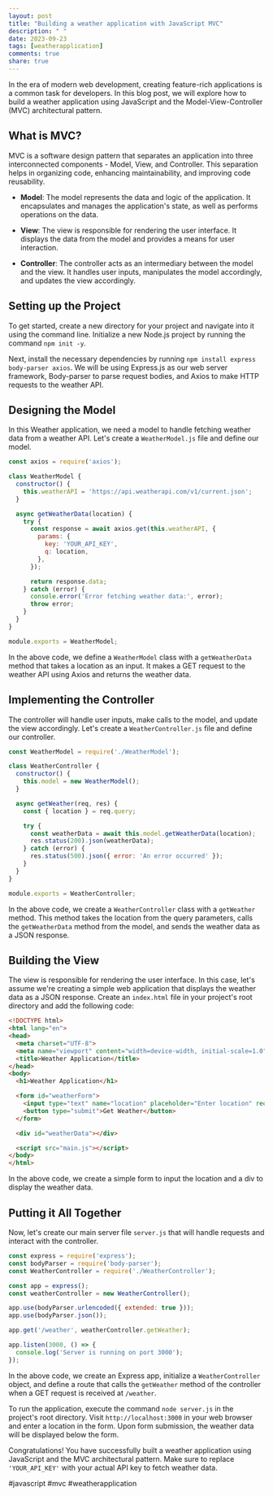 ```yaml
---
layout: post
title: "Building a weather application with JavaScript MVC"
description: " "
date: 2023-09-23
tags: [weatherapplication]
comments: true
share: true
---
```


In the era of modern web development, creating feature-rich applications is a common task for developers. In this blog post, we will explore how to build a weather application using JavaScript and the Model-View-Controller (MVC) architectural pattern.

## What is MVC?

MVC is a software design pattern that separates an application into three interconnected components - Model, View, and Controller. This separation helps in organizing code, enhancing maintainability, and improving code reusability.

- **Model**: The model represents the data and logic of the application. It encapsulates and manages the application's state, as well as performs operations on the data.

- **View**: The view is responsible for rendering the user interface. It displays the data from the model and provides a means for user interaction.

- **Controller**: The controller acts as an intermediary between the model and the view. It handles user inputs, manipulates the model accordingly, and updates the view accordingly.

## Setting up the Project

To get started, create a new directory for your project and navigate into it using the command line. Initialize a new Node.js project by running the command `npm init -y`.

Next, install the necessary dependencies by running `npm install express body-parser axios`. We will be using Express.js as our web server framework, Body-parser to parse request bodies, and Axios to make HTTP requests to the weather API.

## Designing the Model

In this Weather application, we need a model to handle fetching weather data from a weather API. Let's create a `WeatherModel.js` file and define our model.

```javascript
const axios = require('axios');

class WeatherModel {
  constructor() {
    this.weatherAPI = 'https://api.weatherapi.com/v1/current.json';
  }

  async getWeatherData(location) {
    try {
      const response = await axios.get(this.weatherAPI, {
        params: {
          key: 'YOUR_API_KEY',
          q: location,
        },
      });

      return response.data;
    } catch (error) {
      console.error('Error fetching weather data:', error);
      throw error;
    }
  }
}

module.exports = WeatherModel;
```

In the above code, we define a `WeatherModel` class with a `getWeatherData` method that takes a location as an input. It makes a GET request to the weather API using Axios and returns the weather data.

## Implementing the Controller

The controller will handle user inputs, make calls to the model, and update the view accordingly. Let's create a `WeatherController.js` file and define our controller.

```javascript
const WeatherModel = require('./WeatherModel');

class WeatherController {
  constructor() {
    this.model = new WeatherModel();
  }

  async getWeather(req, res) {
    const { location } = req.query;

    try {
      const weatherData = await this.model.getWeatherData(location);
      res.status(200).json(weatherData);
    } catch (error) {
      res.status(500).json({ error: 'An error occurred' });
    }
  }
}

module.exports = WeatherController;
```

In the above code, we create a `WeatherController` class with a `getWeather` method. This method takes the location from the query parameters, calls the `getWeatherData` method from the model, and sends the weather data as a JSON response.

## Building the View

The view is responsible for rendering the user interface. In this case, let's assume we're creating a simple web application that displays the weather data as a JSON response. Create an `index.html` file in your project's root directory and add the following code:

```html
<!DOCTYPE html>
<html lang="en">
<head>
  <meta charset="UTF-8">
  <meta name="viewport" content="width=device-width, initial-scale=1.0">
  <title>Weather Application</title>
</head>
<body>
  <h1>Weather Application</h1>

  <form id="weatherForm">
    <input type="text" name="location" placeholder="Enter location" required>
    <button type="submit">Get Weather</button>
  </form>

  <div id="weatherData"></div>

  <script src="main.js"></script>
</body>
</html>
```

In the above code, we create a simple form to input the location and a div to display the weather data.

## Putting it All Together

Now, let's create our main server file `server.js` that will handle requests and interact with the controller.

```javascript
const express = require('express');
const bodyParser = require('body-parser');
const WeatherController = require('./WeatherController');

const app = express();
const weatherController = new WeatherController();

app.use(bodyParser.urlencoded({ extended: true }));
app.use(bodyParser.json());

app.get('/weather', weatherController.getWeather);

app.listen(3000, () => {
  console.log('Server is running on port 3000');
});
```

In the above code, we create an Express app, initialize a `WeatherController` object, and define a route that calls the `getWeather` method of the controller when a GET request is received at `/weather`.

To run the application, execute the command `node server.js` in the project's root directory. Visit `http://localhost:3000` in your web browser and enter a location in the form. Upon form submission, the weather data will be displayed below the form.

Congratulations! You have successfully built a weather application using JavaScript and the MVC architectural pattern. Make sure to replace `'YOUR_API_KEY'` with your actual API key to fetch weather data.

#javascript #mvc #weatherapplication
